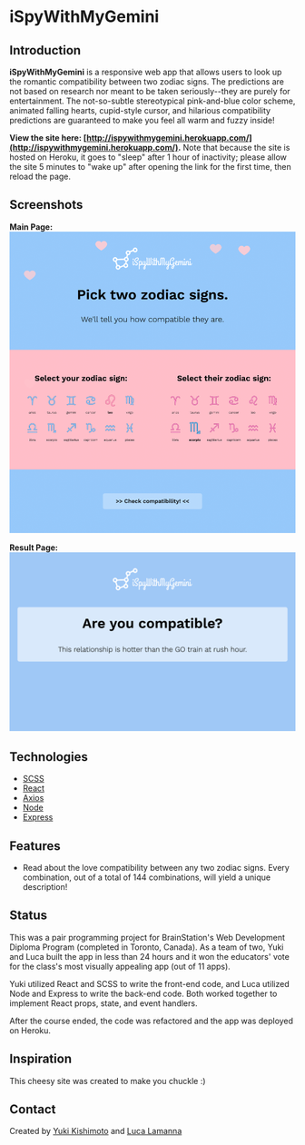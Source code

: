# iSpyWithMyGemini

## Introduction

**iSpyWithMyGemini** is a responsive web app that allows users to look up the romantic compatibility between two zodiac signs. The predictions are not based on research nor meant to be taken seriously--they are purely for entertainment. The not-so-subtle stereotypical pink-and-blue color scheme, animated falling hearts, cupid-style cursor, and hilarious compatibility predictions are guaranteed to make you feel all warm and fuzzy inside!

**View the site here: [http://ispywithmygemini.herokuapp.com/](http://ispywithmygemini.herokuapp.com/).** Note that because the site is hosted on Heroku, it goes to "sleep" after 1 hour of inactivity; please allow the site 5 minutes to "wake up" after opening the link for the first time, then reload the page.

## Screenshots

**Main Page:**
![Screenshot 1](client/src/assets/images/screenshot1.png)

**Result Page:**
![Screenshot 2](client/src/assets/images/screenshot2.png)

## Technologies

- [SCSS](https://sass-lang.com/)
- [React](https://reactjs.org/)
- [Axios](https://github.com/axios/axios)
- [Node](https://nodejs.org/en/)
- [Express](https://expressjs.com/)

## Features

- Read about the love compatibility between any two zodiac signs. Every combination, out of a total of 144 combinations, will yield a unique description!

## Status

This was a pair programming project for BrainStation's Web Development Diploma Program (completed in Toronto, Canada). As a team of two, Yuki and Luca built the app in less than 24 hours and it won the educators' vote for the class's most visually appealing app (out of 11 apps).

Yuki utilized React and SCSS to write the front-end code, and Luca utilized Node and Express to write the back-end code. Both worked together to implement React props, state, and event handlers.

After the course ended, the code was refactored and the app was deployed on Heroku.

## Inspiration

This cheesy site was created to make you chuckle :)

## Contact

Created by [Yuki Kishimoto](https://ca.linkedin.com/in/yukikishimoto) and [Luca Lamanna](https://ca.linkedin.com/in/lucalamanna)